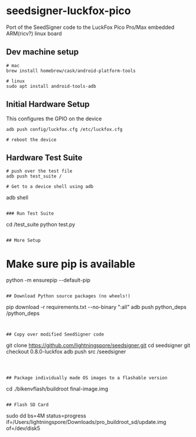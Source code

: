 # seedsigner-luckfox-pico
Port of the SeedSigner code to the LuckFox Pico Pro/Max embedded ARM(ricv?) linux board


## Dev machine setup
```
# mac
brew install homebrew/cask/android-platform-tools

# linux
sudo apt install android-tools-adb
```

## Initial Hardware Setup


This configures the GPIO on the device
```
adb push config/luckfox.cfg /etc/luckfox.cfg

# reboot the device
```

## Hardware Test Suite

```
# push over the test file
adb push test_suite /

# Get to a device shell using adb
```
adb shell
```

### Run Test Suite
```
cd /test_suite
python test.py
```

## More Setup
```
# Make sure pip is available
python -m ensurepip --default-pip
```

## Download Python source packages (no wheels!)
```
pip download -r requirements.txt --no-binary ":all"
adb push python_deps /python_deps
```


## Copy over modified SeedSigner code
```
git clone https://github.com/lightningspore/seedsigner.git
cd seedsigner
git checkout 0.8.0-luckfox
adb push src /seedsigner
```



## Package individually made OS images to a flashable version
```
cd 
./blkenvflash/buildroot final-image.img
```

## Flash SD Card
```
sudo dd bs=4M status=progress if=/Users/lightningspore/Downloads/pro_buildroot_sd/update.img of=/dev/disk5
```
```